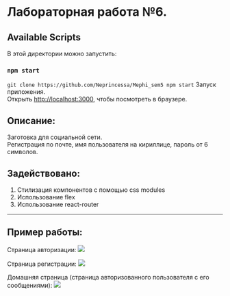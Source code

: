 # Лабораторная работа №6.

## Available Scripts

В этой директории можно запустить:

### `npm start`
```git clone https://github.com/Neprincessa/Mephi_sem5 npm start```
Запуск приложения.<br />
Открыть [http://localhost:3000](http://localhost:3000), чтобы посмотреть в браузере.

## Описание:
Заготовка для социальной сети. <br/>
Регистрация по почте, имя пользователя на кириллице, пароль от 6 символов.

## Задействовано:
1. Стилизация компонентов с помощью css modules
2. Использование flex
3. Использование react-router


***

## Пример работы:
Страница авторизации: 
![](screenshots/login.png)

Страница регистрации:
![](screenshots/registration.png)

Домашняя страница (страница авторизованного пользователя с его сообщениями): 
![](screenshots/messages.png)
